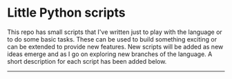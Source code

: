 # Little Python scripts

This repo has small scripts that I've written just to play with the language or to do some basic tasks. These can be used to build something exciting or can be extended to provide new features. New scripts will be added as new ideas emerge and as I go on exploring new branches of the language. A short description for each script has been added below. 

<hr>

